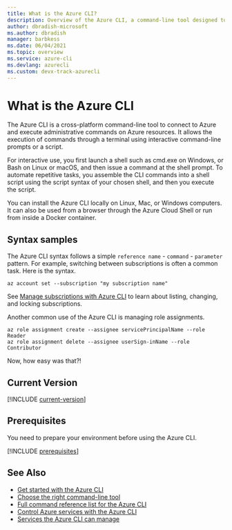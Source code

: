 ```yaml
---
title: What is the Azure CLI?
description: Overview of the Azure CLI, a command-line tool designed to create and manage Azure resources available in Windows, macOS, Linux, and Docker containers.
author: dbradish-microsoft
ms.author: dbradish
manager: barbkess
ms.date: 06/04/2021
ms.topic: overview
ms.service: azure-cli
ms.devlang: azurecli 
ms.custom: devx-track-azurecli
---
```

# What is the Azure CLI

The Azure CLI is a cross-platform command-line tool to connect to Azure and execute administrative commands on Azure resources. It allows the execution of commands through a terminal using interactive command-line prompts or a script.

For interactive use, you first launch a shell such as cmd.exe on Windows, or Bash on Linux or macOS, and then issue a command at the shell prompt. To automate repetitive tasks, you assemble the CLI commands into a shell script using the script syntax of your chosen shell, and then you execute the script.

You can install the Azure CLI locally on Linux, Mac, or Windows computers. It can also be used from a browser through the Azure Cloud Shell or run from inside a Docker container.

## Syntax samples

The Azure CLI syntax follows a simple `reference name` - `command` - `parameter` pattern.  For example, switching between subscriptions is often a common task.  Here is the syntax.

```azurecli
az account set --subscription "my subscription name"
```

See [Manage subscriptions with Azure CLI](manage-azure-subscriptions-azure-cli.md) to learn about listing, changing, and locking subscriptions.

Another common use of the Azure CLI is managing role assignments.

```azurecli
az role assignment create --assignee servicePrincipalName --role Reader
az role assignment delete --assignee userSign-inName --role Contributor
```

Now, how easy was that?!

## Current Version

[!INCLUDE [current-version](includes/current-version.md)]

## Prerequisites

You need to prepare your environment before using the Azure CLI.  

[!INCLUDE [prerequisites](includes/azure-cli-prepare-your-environment-no-header.md)]

## See Also

- [Get started with the Azure CLI](get-started-with-azure-cli.md)
- [Choose the right command-line tool](choose-the-right-azure-command-line-tool.md)
- [Full command reference list for the Azure CLI](/cli/azure/reference-index)
- [Control Azure services with the Azure CLI](/learn/modules/control-azure-services-with-cli/)
- [Services the Azure CLI can manage](azure-services-the-azure-cli-can-manage.md)
